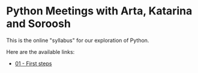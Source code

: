 # Python Meetings with Arta, Katarina and Soroosh

This is the online "syllabus" for our exploration of Python.

Here are the available links:
- [01 - First steps](first_steps.html)
